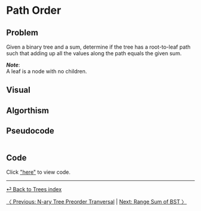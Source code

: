 # Path Order
## Problem
Given a binary tree and a sum, determine if the tree has a root-to-leaf path such that adding up all the values along the path equals the given sum.

*__Note__*:<br> A leaf is a node with no children.

## Visual

## Algorthism

## Pseudocode
```
```

## Code
Click ["here"](pathSum.js) to view code.

<hr>

[ ⏎ Back to Trees index ](../README.md) 

[〈 Previous: N-ary Tree Preorder Tranversal](../preOrder/README.md) | [Next: Range Sum of BST 〉](../rangeSum/README.md)
